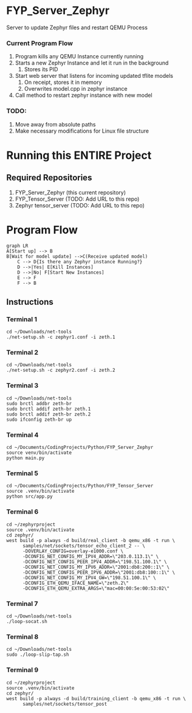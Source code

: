 # FYP_Server_Zephyr
Server to update Zephyr files and restart QEMU Process

### Current Program Flow
1. Program kills any QEMU Instance currently running
2. Starts a new Zephyr Instance and let it run in the background
   1. Stores its PID
3. Start web server that listens for incoming updated tflite models
   1. On receipt, stores it in memory
   2. Overwrites model.cpp in zephyr instance 
4. Call method to restart zephyr instance with new model

### TODO:
1. Move away from absolute paths
2. Make necessary modifications for Linux file structure 

# Running this ENTIRE Project
## Required Repositories
1. FYP_Server_Zephyr (this current repository)
2. FYP_Tensor_Server (TODO: Add URL to this repo)
3. Zephyr tensor_server (TODO: Add URL to this repo)

# Program Flow
```mermaid
graph LR
A[Start up] --> B
B[Wait for model update] -->C(Receive updated model)
    C --> D{Is there any Zephyr instance Running?}
    D -->|Yes| E[Kill Instances]
    D -->|No| F[Start New Instances]
    E --> F
    F --> B
```


## Instructions
### Terminal 1
```
cd ~/Downloads/net-tools
./net-setup.sh -c zephyr1.conf -i zeth.1
```

### Terminal 2
```
cd ~/Downloads/net-tools
./net-setup.sh -c zephyr2.conf -i zeth.2
```

### Terminal 3
```
cd ~/Downloads/net-tools
sudo brctl addbr zeth-br
sudo brctl addif zeth-br zeth.1
sudo brctl addif zeth-br zeth.2
sudo ifconfig zeth-br up
```

### Terminal 4
```
cd ~/Documents/CodingProjects/Python/FYP_Server_Zephyr
source venv/bin/activate
python main.py
```
### Terminal 5
```
cd ~/Documents/CodingProjects/Python/FYP_Tensor_Server
source .venv/bin/activate
python src/app.py
```
### Terminal 6
```
cd ~/zephyrproject
source .venv/bin/activate
cd zephyr/
west build -p always -d build/real_client -b qemu_x86 -t run \
      samples/net/sockets/tensor_echo_client_2 -- \
      -DOVERLAY_CONFIG=overlay-e1000.conf \
      -DCONFIG_NET_CONFIG_MY_IPV4_ADDR=\"203.0.113.1\" \
      -DCONFIG_NET_CONFIG_PEER_IPV4_ADDR=\"198.51.100.1\" \
      -DCONFIG_NET_CONFIG_MY_IPV6_ADDR=\"2001:db8:200::1\" \
      -DCONFIG_NET_CONFIG_PEER_IPV6_ADDR=\"2001:db8:100::1\" \
      -DCONFIG_NET_CONFIG_MY_IPV4_GW=\"198.51.100.1\" \
      -DCONFIG_ETH_QEMU_IFACE_NAME=\"zeth.2\"
      -DCONFIG_ETH_QEMU_EXTRA_ARGS=\"mac=00:00:5e:00:53:02\"
```
### Terminal 7
```
cd ~/Downloads/net-tools
./loop-socat.sh
```
### Terminal 8
```
cd ~/Downloads/net-tools
sudo ./loop-slip-tap.sh
```
### Terminal 9
```
cd ~/zephyrproject
source .venv/bin/activate
cd zephyr/
west build -p always -d build/training_client -b qemu_x86 -t run \
      samples/net/sockets/tensor_post
```